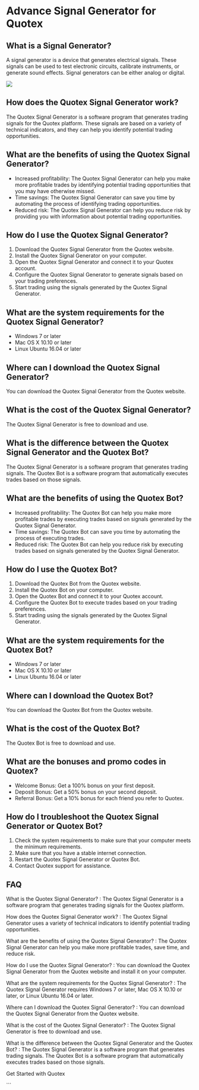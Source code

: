 # Advance Signal Generator for Quotex

## What is a Signal Generator?

A signal generator is a device that generates electrical signals. These
signals can be used to test electronic circuits, calibrate instruments,
or generate sound effects. Signal generators can be either analog or
digital.

[![](https://static.quotex.io/files/4_en/300_250.jpg)](https://traff.sbs/brokerqxlid)

## How does the Quotex Signal Generator work?

The Quotex Signal Generator is a software program that generates trading
signals for the Quotex platform. These signals are based on a variety of
technical indicators, and they can help you identify potential trading
opportunities.

## What are the benefits of using the Quotex Signal Generator?

-   Increased profitability: The Quotex Signal Generator can help you
    make more profitable trades by identifying potential trading
    opportunities that you may have otherwise missed.
-   Time savings: The Quotex Signal Generator can save you time by
    automating the process of identifying trading opportunities.
-   Reduced risk: The Quotex Signal Generator can help you reduce risk
    by providing you with information about potential trading
    opportunities.

## How do I use the Quotex Signal Generator?

1.  Download the Quotex Signal Generator from the Quotex website.
2.  Install the Quotex Signal Generator on your computer.
3.  Open the Quotex Signal Generator and connect it to your Quotex
    account.
4.  Configure the Quotex Signal Generator to generate signals based on
    your trading preferences.
5.  Start trading using the signals generated by the Quotex Signal
    Generator.

## What are the system requirements for the Quotex Signal Generator?

-   Windows 7 or later
-   Mac OS X 10.10 or later
-   Linux Ubuntu 16.04 or later

## Where can I download the Quotex Signal Generator?

You can download the Quotex Signal Generator from the Quotex website.

## What is the cost of the Quotex Signal Generator?

The Quotex Signal Generator is free to download and use.

## What is the difference between the Quotex Signal Generator and the Quotex Bot?

The Quotex Signal Generator is a software program that generates trading
signals. The Quotex Bot is a software program that automatically
executes trades based on those signals.

## What are the benefits of using the Quotex Bot?

-   Increased profitability: The Quotex Bot can help you make more
    profitable trades by executing trades based on signals generated by
    the Quotex Signal Generator.
-   Time savings: The Quotex Bot can save you time by automating the
    process of executing trades.
-   Reduced risk: The Quotex Bot can help you reduce risk by executing
    trades based on signals generated by the Quotex Signal Generator.

## How do I use the Quotex Bot?

1.  Download the Quotex Bot from the Quotex website.
2.  Install the Quotex Bot on your computer.
3.  Open the Quotex Bot and connect it to your Quotex account.
4.  Configure the Quotex Bot to execute trades based on your trading
    preferences.
5.  Start trading using the signals generated by the Quotex Signal
    Generator.

## What are the system requirements for the Quotex Bot?

-   Windows 7 or later
-   Mac OS X 10.10 or later
-   Linux Ubuntu 16.04 or later

## Where can I download the Quotex Bot?

You can download the Quotex Bot from the Quotex website.

## What is the cost of the Quotex Bot?

The Quotex Bot is free to download and use.

## What are the bonuses and promo codes in Quotex?

-   Welcome Bonus: Get a 100% bonus on your first deposit.
-   Deposit Bonus: Get a 50% bonus on your second deposit.
-   Referral Bonus: Get a 10% bonus for each friend you refer to Quotex.

## How do I troubleshoot the Quotex Signal Generator or Quotex Bot?

1.  Check the system requirements to make sure that your computer meets
    the minimum requirements.
2.  Make sure that you have a stable internet connection.
3.  Restart the Quotex Signal Generator or Quotex Bot.
4.  Contact Quotex support for assistance.

## FAQ

What is the Quotex Signal Generator?
:   The Quotex Signal Generator is a software program that generates
    trading signals for the Quotex platform.

How does the Quotex Signal Generator work?
:   The Quotex Signal Generator uses a variety of technical indicators
    to identify potential trading opportunities.

What are the benefits of using the Quotex Signal Generator?
:   The Quotex Signal Generator can help you make more profitable
    trades, save time, and reduce risk.

How do I use the Quotex Signal Generator?
:   You can download the Quotex Signal Generator from the Quotex website
    and install it on your computer.

What are the system requirements for the Quotex Signal Generator?
:   The Quotex Signal Generator requires Windows 7 or later, Mac OS X
    10.10 or later, or Linux Ubuntu 16.04 or later.

Where can I download the Quotex Signal Generator?
:   You can download the Quotex Signal Generator from the Quotex
    website.

What is the cost of the Quotex Signal Generator?
:   The Quotex Signal Generator is free to download and use.

What is the difference between the Quotex Signal Generator and the Quotex Bot?
:   The Quotex Signal Generator is a software program that generates
    trading signals. The Quotex Bot is a software program that
    automatically executes trades based on those signals.

Get Started with Quotex

\`\`\`


